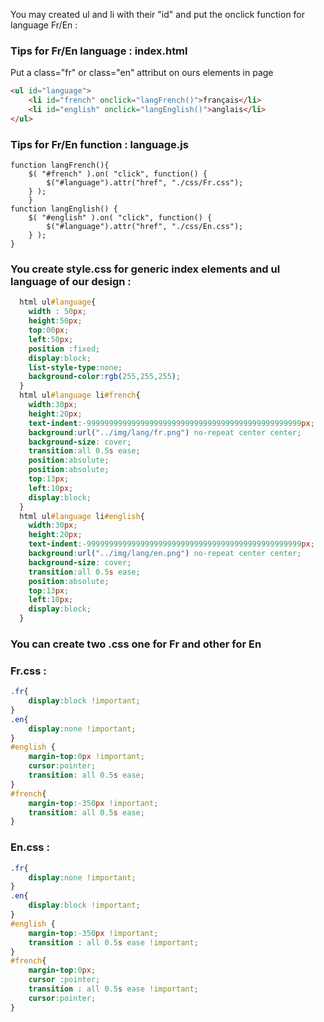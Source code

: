 You may created ul and li with their "id" and put the onclick function for language Fr/En :

### Tips for Fr/En language : index.html
Put a class="fr" or class="en" attribut on ours elements in page
```Html
<ul id="language">
	<li id="french" onclick="langFrench()">français</li>
	<li id="english" onclick="langEnglish()">anglais</li>
</ul>
```


### Tips for Fr/En function : language.js
```Js
function langFrench(){
	$( "#french" ).on( "click", function() {
		$("#language").attr("href", "./css/Fr.css");
	} );
	}
function langEnglish() {
	$( "#english" ).on( "click", function() {
		$("#language").attr("href", "./css/En.css"); 			
	} );
}
```


### You create style.css for generic index elements and ul language of our design : 
```Css
  html ul#language{
    width : 50px;
    height:50px;
    top:00px;
    left:50px;
    position :fixed;
    display:block;
    list-style-type:none;
    background-color:rgb(255,255,255);
  }
  html ul#language li#french{
    width:30px;
    height:20px;
    text-indent:-999999999999999999999999999999999999999999999999px;
    background:url("../img/lang/fr.png") no-repeat center center;
    background-size: cover;
    transition:all 0.5s ease;
    position:absolute;
    position:absolute;
    top:13px;
    left:10px;
    display:block;
  }
  html ul#language li#english{
    width:30px;
    height:20px;
    text-indent:-999999999999999999999999999999999999999999999999px;
    background:url("../img/lang/en.png") no-repeat center center;
    background-size: cover;
    transition:all 0.5s ease;
    position:absolute;
    top:13px;
    left:10px;
    display:block;
  }
```



### You can create two .css one for Fr and other for En 

### Fr.css :
```Css
.fr{
	display:block !important;
}
.en{
	display:none !important;
}
#english {
	margin-top:0px !important;
	cursor:pointer;
	transition: all 0.5s ease;
}
#french{
	margin-top:-350px !important;
	transition: all 0.5s ease;
}
```
### En.css :
```Css
.fr{
	display:none !important;
}
.en{
	display:block !important;
}
#english {
	margin-top:-350px !important;
	transition : all 0.5s ease !important;
}
#french{
	margin-top:0px;
	cursor :pointer;
	transition : all 0.5s ease !important;
	cursor:pointer;
}
```
